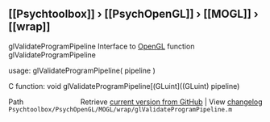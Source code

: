 ## [[Psychtoolbox]] &#8250; [[PsychOpenGL]] &#8250; [[MOGL]] &#8250; [[wrap]]

glValidateProgramPipeline  Interface to [OpenGL](OpenGL) function glValidateProgramPipeline  
  
usage:  glValidateProgramPipeline( pipeline )  
  
C function:  void glValidateProgramPipeline[(GLuint]((GLuint) pipeline)  




<div class="code_header" style="text-align:right;">
  <span style="float:left;">Path&nbsp;&nbsp;</span> <span class="counter">Retrieve <a href=
  "https://raw.github.com/Psychtoolbox-3/Psychtoolbox-3/beta/Psychtoolbox/PsychOpenGL/MOGL/wrap/glValidateProgramPipeline.m">current version from GitHub</a> | View <a href=
  "https://github.com/Psychtoolbox-3/Psychtoolbox-3/commits/beta/Psychtoolbox/PsychOpenGL/MOGL/wrap/glValidateProgramPipeline.m">changelog</a></span>
</div>
<div class="code">
  <code>Psychtoolbox/PsychOpenGL/MOGL/wrap/glValidateProgramPipeline.m</code>
</div>

